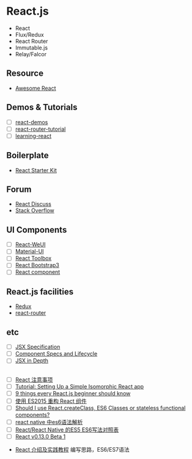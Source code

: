 # React.js
- React
- Flux/Redux
- React Router
- Immutable.js
- Relay/Falcor

## Resource
- [Awesome React](https://github.com/enaqx/awesome-react)

## Demos & Tutorials
- [ ] [react-demos](https://github.com/ruanyf/react-demos)
- [ ] [react-router-tutorial](https://github.com/ruanyf/react-router-tutorial)
- [ ] [learning-react](https://github.com/yiminghe/learning-react)

## Boilerplate
- [React Starter Kit](https://github.com/kriasoft/react-starter-kit)

## Forum
- [React Discuss](https://discuss.reactjs.org/)
- [Stack Overflow](https://stackoverflow.com/questions/tagged/reactjs)

## UI Components
- [ ] [React-WeUI](https://github.com/weui/react-weui)
- [ ] [Material-UI](https://github.com/callemall/material-ui)
- [ ] [React Toolbox](https://github.com/react-toolbox/react-toolbox)
- [ ] [React Bootstrap3](https://github.com/react-bootstrap/react-bootstrap)
- [ ] [React component](https://github.com/cd-fe/react-component)

## React.js facilities
- [Redux](https://github.com/reactjs/redux)
- [react-router](https://github.com/reactjs/react-router)

## etc
- [ ] [JSX Specification](https://facebook.github.io/jsx/)
- [ ] [Component Specs and Lifecycle](https://facebook.github.io/react/docs/component-specs.html)
- [ ] [JSX in Depth](http://facebook.github.io/react/docs/jsx-in-depth.html)

##
- [ ] [React 注意事项](https://annatarhe.github.io/2015/11/07/react-hell.html)
- [ ] [Tutorial: Setting Up a Simple Isomorphic React app](http://jmfurlott.com/tutorial-setting-up-a-simple-isomorphic-react-app/)
- [ ] [9 things every React.js beginner should know](https://camjackson.net/post/9-things-every-reactjs-beginner-should-know)
- [ ] [使用 ES2015 重构 React 组件](https://csspod.com/refactoring-react-components-to-es2015-classes/)
- [ ] [Should I use React.createClass, ES6 Classes or stateless functional components?](http://jamesknelson.com/should-i-use-react-createclass-es6-classes-or-stateless-functional-components/)
- [ ] [react native 中es6语法解析](http://www.cnblogs.com/rubylouvre/p/5025646.html)
- [ ] [React/React Native 的ES5 ES6写法对照表](http://bbs.reactnative.cn/topic/15/react-react-native-的es5-es6写法对照表)
- [ ] [React v0.13.0 Beta 1](https://facebook.github.io/react/blog/2015/01/27/react-v0.13.0-beta-1.html)
- [React 介绍及实践教程](https://www.ibm.com/developerworks/cn/web/1509_dongyue_react/index.html)
编写思路，ES6/ES7语法
